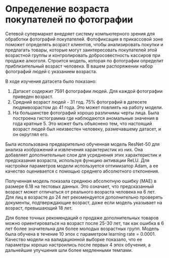 # Определение возраста покупателей по фотографии

Сетевой супермаркет внедряет систему компьютерного зрения для обработки фотографий покупателей. Фотофиксация в прикассовой зоне поможет определять возраст клиентов, чтобы анализировать покупки и предлагать товары, которые могут заинтересовать покупателей этой возрастной группы и контролировать добросовестность кассиров при продаже алкоголя. Строится модель, которая по фотографии определит приблизительный возраст человека. В вашем распоряжении набор фотографий людей с указанием возраста.

В ходе изучения датасета было показано: 

1) Датасет содержит 7591 фотографии людей. Для каждой фотографии приведен возраст. 
2) Средний возраст людей - 31 год. 75% фотографий в датесете людямвозрастом до 41 года. Это может повлиять на работу модели.
3) На большинстве фотографий хорошо различимы черты лица. Была построена гистограмма где наблюдаются аномальные значения в года кратные 5. Это может быть объяснено тем, что настоящий возраст людей был неизвестен человеку, размечавшему датасет, и он округлял его.

   
Была использована предварительно обученная модель ResNet-50 для анализа изображений и извлечения характеристик из них. Она добавляет дополнительные слои для усреднения этих характеристик и предсказания возраста, используя функцию активации ReLU. Для настройки параметров модели используется оптимизатор Adam, а ее качество оценивается с помощью среднего абсолютного отклонения.


Полученная модель показала среднюю абсолютную ошибку (MAE) в размере 6.18 на тестовых данных. Это означает, что предсказанный возраст может отличаться от реального возраста человека на 6 лет. Для лиц в возрасте до 24 лет рекомендуется дополнительно проверять документы, подтверждающие возраст, даже если модель указывает на возраст, превышающий 18 лет.


Для более точных рекомендаций о продаже дополнительных товаров можно ориентироваться на возраст после 25-30 лет, так как ошибка в 6 лет более значительна для более молодых возрастных групп. Модель была обучена в течение 10 эпох с параметром learning rate = 0.0001. Качество модели на валидационной выборке показало, что ее параметры хорошо настроились после первых 4 эпох обучения, а дальнейшие улучшения шли более медленными темпами.
